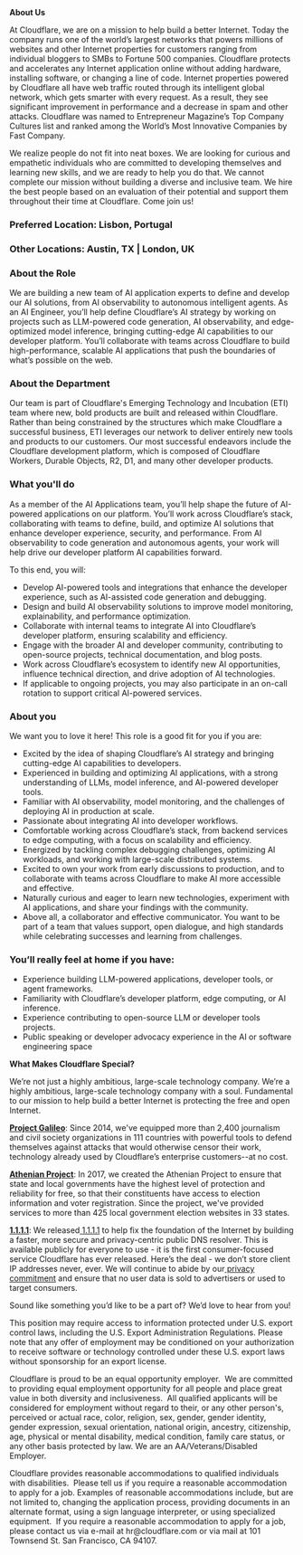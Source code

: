 <div class="content-intro">
	<div><strong>About Us</strong></div>
	<div>
		<p>At Cloudflare, we are on a mission to help build a better Internet. Today the company runs one of the world’s largest networks that powers millions of websites and other Internet properties for customers ranging from individual bloggers to SMBs to Fortune 500 companies. Cloudflare protects and accelerates any Internet application online without adding hardware, installing software, or changing a line of code. Internet properties powered by Cloudflare all have web traffic routed through its intelligent global network, which gets smarter with every request. As a result, they see significant improvement in performance and a decrease in spam and other attacks. Cloudflare was named to Entrepreneur Magazine’s Top Company Cultures list and ranked among the World’s Most Innovative Companies by Fast Company.&nbsp;</p>
		<p><span style="font-weight: 400;">We realize people do not fit into neat boxes. We are looking for curious and empathetic individuals who are committed to developing themselves and learning new skills, and we are ready to help you do that. We cannot complete our mission without building a diverse and inclusive team. We hire the best people based on an evaluation of their potential and support them throughout their time at Cloudflare. Come join us!&nbsp;</span></p>
	</div>
</div>
<h3><strong>Preferred Location: Lisbon, Portugal&nbsp;</strong></h3>
<h3><strong>Other Locations: Austin, TX | London, UK</strong></h3>
<h3><strong>About the Role</strong></h3>
<p>We are building a new team of AI application experts to define and develop our AI solutions, from AI observability to autonomous intelligent agents. As an AI Engineer, you’ll help define Cloudflare’s AI strategy by working on projects such as LLM-powered code generation, AI observability, and edge-optimized model inference, bringing cutting-edge AI capabilities to our developer platform. You’ll collaborate with teams across Cloudflare to build high-performance, scalable AI applications that push the boundaries of what’s possible on the web.</p>
<h3><strong>About the Department</strong></h3>
<p>Our team is part of Cloudflare's Emerging Technology and Incubation (ETI) team where new, bold products are built and released within Cloudflare. Rather than being constrained by the structures which make Cloudflare a successful business, ETI leverages our network to deliver entirely new tools and products to our customers. Our most successful endeavors include the Cloudflare development platform, which is composed of Cloudflare Workers, Durable Objects, R2, D1, and many other developer products.</p>
<h3><strong>What you'll do</strong></h3>
<p>As a member of the AI Applications team, you’ll help shape the future of AI-powered applications on our platform. You’ll work across Cloudflare’s stack, collaborating with teams to define, build, and optimize AI solutions that enhance developer experience, security, and performance. From AI observability to code generation and autonomous agents, your work will help drive our developer platform AI capabilities forward.</p>
<p>To this end, you will:</p>
<ul>
	<li>Develop AI-powered tools and integrations that enhance the developer experience, such as AI-assisted code generation and debugging.</li>
	<li>Design and build AI observability solutions to improve model monitoring, explainability, and performance optimization.</li>
	<li>Collaborate with internal teams to integrate AI into Cloudflare’s developer platform, ensuring scalability and efficiency.</li>
	<li>Engage with the broader AI and developer community, contributing to open-source projects, technical documentation, and blog posts.</li>
	<li>Work across Cloudflare’s ecosystem to identify new AI opportunities, influence technical direction, and drive adoption of AI technologies.</li>
	<li>If applicable to ongoing projects, you may also participate in an on-call rotation to support critical AI-powered services.</li>
</ul>
<h3><strong>About you</strong></h3>
<p>We want you to love it here! This role is a good fit for you if you are:</p>
<ul>
	<li>Excited by the idea of shaping Cloudflare’s AI strategy and bringing cutting-edge AI capabilities to developers.</li>
	<li>Experienced in building and optimizing AI applications, with a strong understanding of LLMs, model inference, and AI-powered developer tools.</li>
	<li>Familiar with AI observability, model monitoring, and the challenges of deploying AI in production at scale.</li>
	<li>Passionate about integrating AI into developer workflows.</li>
	<li>Comfortable working across Cloudflare’s stack, from backend services to edge computing, with a focus on scalability and efficiency.</li>
	<li>Energized by tackling complex debugging challenges, optimizing AI workloads, and working with large-scale distributed systems.</li>
	<li>Excited to own your work from early discussions to production, and to collaborate with teams across Cloudflare to make AI more accessible and effective.</li>
	<li>Naturally curious and eager to learn new technologies, experiment with AI applications, and share your findings with the community.</li>
	<li>Above all, a collaborator and effective communicator. You want to be part of a team that values support, open dialogue, and high standards while celebrating successes and learning from challenges.</li>
</ul>
<h3><strong>You’ll really feel at home if you have:</strong></h3>
<ul>
	<li>Experience building LLM-powered applications, developer tools, or agent frameworks.</li>
	<li>Familiarity with Cloudflare’s developer platform, edge computing, or AI inference.</li>
	<li>Experience contributing to open-source LLM or developer tools projects.</li>
	<li>Public speaking or developer advocacy experience in the AI or software engineering space</li>
</ul>
<div class="content-conclusion">
	<p><strong>What Makes Cloudflare Special?</strong></p>
	<p><span style="font-weight: 400;">We’re not just a highly ambitious, large-scale technology company. We’re a highly ambitious, large-scale technology company with a soul. Fundamental to our mission to help build a better Internet is protecting the free and open Internet.</span></p>
	<p><a href="https://blog.cloudflare.com/protecting-free-expression-online/"><strong>Project Galileo</strong></a><span style="font-weight: 400;">: Since 2014, we've equipped more than 2,400 journalism and civil society organizations in 111 countries with powerful tools to defend themselves against attacks that would otherwise censor their work, technology already used by Cloudflare’s enterprise customers--at no cost.</span></p>
	<p><strong><a href="https://www.cloudflare.com/athenian/">Athenian Project</a></strong><span style="font-weight: 400;">: In 2017, we created the Athenian Project to ensure that state and local governments have the highest level of protection and reliability for free, so that their constituents have access to election information and voter registration. Since the project, we've provided services to more than 425 local government election websites in 33 states.</span></p>
	<p><a href="https://1.1.1.1/"><strong>1.1.1.1</strong></a><span style="font-weight: 400;">: We released</span><a href="https://1.1.1.1/"> <span style="font-weight: 400;">1.1.1.1</span></a><span style="font-weight: 400;"> to help fix the foundation of the Internet by building a faster, more secure and privacy-centric public DNS resolver. This is available publicly for everyone to use - it is the first consumer-focused service Cloudflare has ever released. Here’s the deal - we don’t store client IP addresses never, ever. We will continue to abide by our</span><a href="https://developers.cloudflare.com/1.1.1.1/privacy/public-dns-resolver"> privacy commitment</a><span style="font-weight: 400;"> and ensure that no user data is sold to advertisers or used to target consumers.</span></p>
	<p><span style="font-weight: 400;">Sound like something you’d like to be a part of? We’d love to hear from you!</span></p>
	<p><span style="font-weight: 400;">This position may require access to information protected under U.S. export control laws, including the U.S. Export Administration Regulations. Please note that any offer of employment may be conditioned on your authorization to receive software or technology controlled under these U.S. export laws without sponsorship for an export license.</span></p>
	<p><span style="font-weight: 400;">Cloudflare is proud to be an equal opportunity employer. &nbsp;We are committed to providing equal employment opportunity for all people and place great value in both diversity and inclusiveness. &nbsp;All qualified applicants will be considered for employment without regard to their, or any other person's, perceived or actual</span> <span style="font-weight: 400;">race, color, religion, sex, gender, gender identity, gender expression, sexual orientation, national origin, ancestry, citizenship, age, physical or mental disability, medical condition, family care status, or any other basis protected by law. </span><span style="font-weight: 400;">We are an AA/Veterans/Disabled Employer.</span></p>
	<p><span style="font-weight: 400;">Cloudflare provides reasonable accommodations to qualified individuals with disabilities. &nbsp;Please tell us if you require a reasonable accommodation to apply for a job. Examples of reasonable accommodations include, but are not limited to, changing the application process, providing documents in an alternate format, using a sign language interpreter, or using specialized equipment. &nbsp;If you require a reasonable accommodation to apply for a job, please contact us via e-mail at </span><span style="font-weight: 400;">hr@cloudflare.com</span><span style="font-weight: 400;"> or via mail at 101 Townsend St. San Francisco, CA 94107.</span></p>
</div>